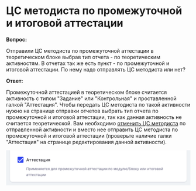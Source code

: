 # ЦС методиста по промежуточной и итоговой аттестации

**Вопрос:**

Отправили ЦС методиста по промежуточной аттестации в теоретическом блоке выбрав тип отчета - по теоретическим активностям. В отчетах так же есть пункт - по промежуточной и итоговой аттестации. По нему надо отправлять ЦС методиста или нет?

**Ответ:**

Промежуточной аттестацией в теоретическом блоке считается активность с типом "Задание" или "Контрольная" и проставленной галкой "Аттестация". Чтобы передать ЦС методиста по такой активности нужно на странице отправки отчетов выбрать тип отчета по промежуточной и итоговой аттестации, так как данная активность не считается теоретической. Вам необходимо [отменить ЦС методиста](../otpravka-cs-metodista-v-u2035/otmena-cs.md) по отправленной активности и вместо нее отправить ЦС методиста по промежуточной и итоговой аттестации (проверьте наличие галки "Аттестация" на странице редактирования данной активности).

![](<../.gitbook/assets/image (81).png>)
